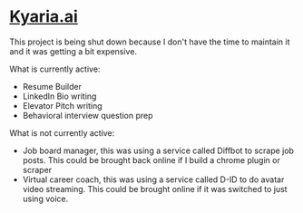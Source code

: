 # [Kyaria.ai](https://www.kyaria.ai/)
This project is being shut down because I don't have the time to maintain it and it was getting a bit expensive.

What is currently active:
- Resume Builder
- LinkedIn Bio writing
- Elevator Pitch writing
- Behavioral interview question prep

What is not currently active:
- Job board manager, this was using a service called Diffbot to scrape job posts. This could be brought back online if I build a chrome plugin or scraper
- Virtual career coach, this was using a service called D-ID to do avatar video streaming. This could be brought online if it was switched to just using voice.
